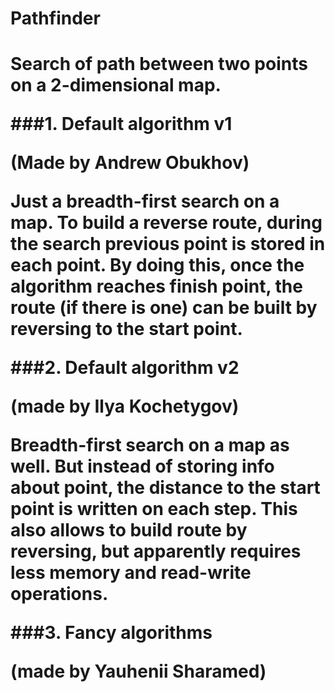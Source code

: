 <h1> Pathfinder <h1>

Search of path between two points on a 2-dimensional map.

###1. Default algorithm v1

(Made by Andrew Obukhov)

Just a breadth-first search on a map. To build a reverse route,
during the search previous point is stored in each point.
By doing this, once the algorithm reaches finish point,
the route (if there is one) can be built 
by reversing to the start point.

###2. Default algorithm v2

(made by Ilya Kochetygov)

Breadth-first search on a map as well. 
But instead of storing info about point, 
the distance to the start point is written on each step.
This also allows to build route by reversing, 
but apparently requires less memory and read-write operations.

###3. Fancy algorithms

(made by Yauhenii Sharamed)
